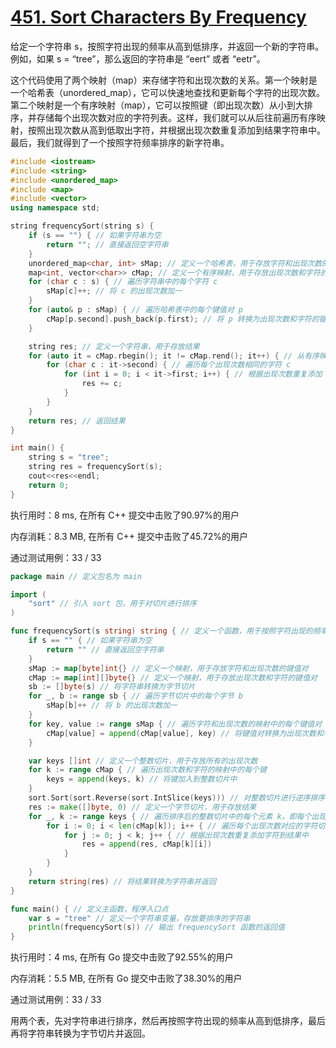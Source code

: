 # [451. Sort Characters By Frequency](https://leetcode.com/problems/sort-characters-by-frequency/)

给定一个字符串 s，按照字符出现的频率从高到低排序，并返回一个新的字符串。例如，如果 s = “tree”，那么返回的字符串是 “eert” 或者 “eetr”。

这个代码使用了两个映射（map）来存储字符和出现次数的关系。第一个映射是一个哈希表（unordered_map），它可以快速地查找和更新每个字符的出现次数。第二个映射是一个有序映射（map），它可以按照键（即出现次数）从小到大排序，并存储每个出现次数对应的字符列表。这样，我们就可以从后往前遍历有序映射，按照出现次数从高到低取出字符，并根据出现次数重复添加到结果字符串中。最后，我们就得到了一个按照字符频率排序的新字符串。

```c++
#include <iostream>
#include <string>
#include <unordered_map>
#include <map>
#include <vector>
using namespace std;

string frequencySort(string s) {
    if (s == "") { // 如果字符串为空
        return ""; // 直接返回空字符串
    }
    unordered_map<char, int> sMap; // 定义一个哈希表，用于存放字符和出现次数的映射
    map<int, vector<char>> cMap; // 定义一个有序映射，用于存放出现次数和字符的映射，按照出现次数从小到大排序
    for (char c : s) { // 遍历字符串中的每个字符 c
        sMap[c]++; // 将 c 的出现次数加一
    }
    for (auto& p : sMap) { // 遍历哈希表中的每个键值对 p
        cMap[p.second].push_back(p.first); // 将 p 转换为出现次数和字符的键值对，并加入到有序映射中
    }

    string res; // 定义一个字符串，用于存放结果
    for (auto it = cMap.rbegin(); it != cMap.rend(); it++) { // 从有序映射的末尾开始遍历每个键值对，即按照出现次数从大到小遍历
        for (char c : it->second) { // 遍历每个出现次数相同的字符 c
            for (int i = 0; i < it->first; i++) { // 根据出现次数重复添加 c 到结果中
                res += c;
            }
        }
    }
    return res; // 返回结果
}

int main() {
    string s = "tree";
    string res = frequencySort(s);
    cout<<res<<endl;
    return 0;
}
```

执行用时：8 ms, 在所有 C++ 提交中击败了90.97%的用户

内存消耗：8.3 MB, 在所有 C++ 提交中击败了45.72%的用户

通过测试用例：33 / 33



```go
package main // 定义包名为 main

import (
	"sort" // 引入 sort 包，用于对切片进行排序
)

func frequencySort(s string) string { // 定义一个函数，用于按照字符出现的频率从高到低排序一个字符串，并返回一个新的字符串
	if s == "" { // 如果字符串为空
		return "" // 直接返回空字符串
	}
	sMap := map[byte]int{} // 定义一个映射，用于存放字符和出现次数的键值对
	cMap := map[int][]byte{} // 定义一个映射，用于存放出现次数和字符的键值对
	sb := []byte(s) // 将字符串转换为字节切片
	for _, b := range sb { // 遍历字节切片中的每个字节 b
		sMap[b]++ // 将 b 的出现次数加一
	}
	for key, value := range sMap { // 遍历字符和出现次数的映射中的每个键值对
		cMap[value] = append(cMap[value], key) // 将键值对转换为出现次数和字符的键值对，并加入到另一个映射中
	}

	var keys []int // 定义一个整数切片，用于存放所有的出现次数
	for k := range cMap { // 遍历出现次数和字符的映射中的每个键
		keys = append(keys, k) // 将键加入到整数切片中
	}
	sort.Sort(sort.Reverse(sort.IntSlice(keys))) // 对整数切片进行逆序排序，即按照出现次数从大到小排序
	res := make([]byte, 0) // 定义一个字节切片，用于存放结果
	for _, k := range keys { // 遍历排序后的整数切片中的每个元素 k，即每个出现次数
		for i := 0; i < len(cMap[k]); i++ { // 遍历每个出现次数对应的字符切片中的每个元素 i，即每个字符
			for j := 0; j < k; j++ { // 根据出现次数重复添加字符到结果中
				res = append(res, cMap[k][i])
			}
		}
	}
	return string(res) // 将结果转换为字符串并返回
}

func main() { // 定义主函数，程序入口点
	var s = "tree" // 定义一个字符串变量，存放要排序的字符串
	println(frequencySort(s)) // 输出 frequencySort 函数的返回值
}
```
执行用时：4 ms, 在所有 Go 提交中击败了92.55%的用户

内存消耗：5.5 MB, 在所有 Go 提交中击败了38.30%的用户

通过测试用例：33 / 33

用两个表，先对字符串进行排序，然后再按照字符出现的频率从高到低排序，最后再将字符串转换为字节切片并返回。

